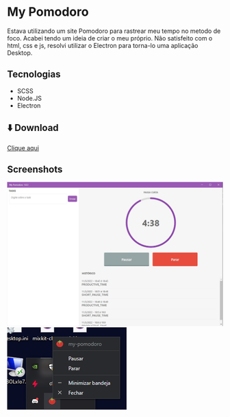 # My Pomodoro

Estava utilizando um site Pomodoro para rastrear meu tempo no metodo de foco. Acabei tendo um ideia de criar o meu próprio. Não satisfeito com o html, css e js, resolvi utilizar o Electron para torna-lo uma aplicação Desktop.

## Tecnologias
* SCSS
* Node.JS
* Electron

## ⬇️ Download

[Clique aqui](https://github.com/marcoantonio0/My-Pomodoro/releases/download/v1.0.3/MyPomodoro-1.0.3.Setup.exe)

## Screenshots

![App Screenshot](https://github.com/marcoantonio0/My-Pomodoro/blob/master/scheenshorts/mypomodoro.png?raw=true)
![App Screenshot](https://github.com/marcoantonio0/My-Pomodoro/blob/master/scheenshorts/tray.png?raw=true)
